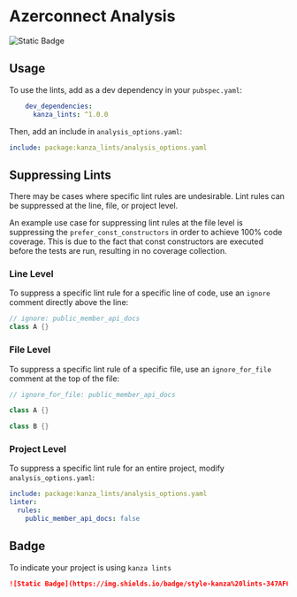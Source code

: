 # Azerconnect Analysis
![Static Badge](https://img.shields.io/badge/style-kanza%20lints-347AF6)

## Usage
To use the lints, add as a dev dependency in your `pubspec.yaml`:

```yaml
    dev_dependencies:
      kanza_lints: ^1.0.0
```

Then, add an include in `analysis_options.yaml`:

```yaml
include: package:kanza_lints/analysis_options.yaml
```

## Suppressing Lints

There may be cases where specific lint rules are undesirable. Lint rules can be suppressed at the line, file, or project level.

An example use case for suppressing lint rules at the file level is suppressing the `prefer_const_constructors` in order to achieve 100% code coverage. This is due to the fact that const constructors are executed before the tests are run, resulting in no coverage collection.

### Line Level

To suppress a specific lint rule for a specific line of code, use an `ignore` comment directly above the line:

```dart
// ignore: public_member_api_docs
class A {}
```

### File Level

To suppress a specific lint rule of a specific file, use an `ignore_for_file` comment at the top of the file:

```dart
// ignore_for_file: public_member_api_docs

class A {}

class B {}
```

### Project Level

To suppress a specific lint rule for an entire project, modify `analysis_options.yaml`:

```yaml
include: package:kanza_lints/analysis_options.yaml
linter:
  rules:
    public_member_api_docs: false
```

## Badge

To indicate your project is using `kanza lints`

```md
![Static Badge](https://img.shields.io/badge/style-kanza%20lints-347AF6)
```
